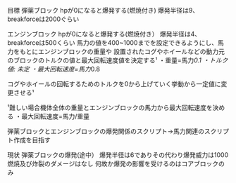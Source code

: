 目標
弾薬ブロック
hpが0になると爆発する(燃焼付き)
爆発半径は9、breakforceは2000ぐらい

エンジンブロック
hpが0になると爆発する(燃焼付き）
爆発半径は4、breakforceは500くらい
馬力の値を400~1000までを設定できるようにし、馬力をもとにエンジンブロックの重量や
設置されたコグやホイールなどの動力元のブロックのトルクの値と最大回転速度値を決定する¹
・重量=馬力*0.1
・トルク値: 未定
・最大回転速度=馬力*0.8

コグやホイールの回転するためのトルクを0から上げていく挙動から一定値に変更させる¹

¹難しい場合機体全体の重量とエンジンブロックの馬力から最大回転速度を決める
・最大回転速度=馬力/重量

弾薬ブロックとエンジンブロックの爆発関係のスクリプト→馬力関連のスクリプト作成を目指す

現状
弾薬ブロックの爆発(途中）
爆発半径は6でありその代わり爆発威力は1000
燃焼及び炸裂のダメージはなし
何故か爆発の影響を受けるのはコアブロックのみ
